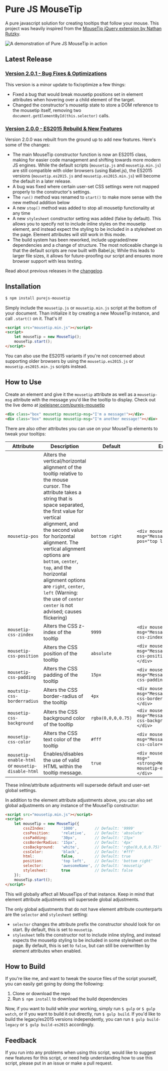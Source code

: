# Pure JS MouseTip
A pure javascript solution for creating tooltips that follow your mouse. This project was heavily inspired from the [MouseTip jQuery extension by Nathan Rutzky](https://github.com/nathco/jQuery.mousetip).

![A demonstration of Pure JS MouseTip in action](http://joeleisner.com/github/screenshots/purejs-mousetip/purejs-moustip-demo.gif)

## Latest Release

### [Version 2.0.1 - Bug Fixes & Optimizations](https://github.com/joeleisner/purejs-mousetip/releases/tag/v2.0.0)
This version is a minor update to fix/optimize a few things:
* Fixed a bug that would break mousetip positions set in element attributes when hovering over a child element of the target.
* Changed the constructor's mousetip state to store a DOM reference to the mousetip itself, removing two `document.getElementById(this.selector)` calls.

### [Version 2.0.0 - ES2015 Rebuild & New Features](https://github.com/joeleisner/purejs-mousetip/releases/tag/v2.0.0)
Version 2.0.0 was rebuilt from the ground up to add new features. Here's some of the changes:
* The main MouseTip constructor function is now an ES2015 class, making for easier code management and shifting towards more modern JS engines. While the default scripts (`mousetip.js` and `mousetip.min.js`) are still compatible with older browsers (using Babel.js), the ES2015 versions (`mousetip.es2015.js` and `mousetip.es2015.min.js`) will become the default in a later release.
* A bug was fixed where certain user-set CSS settings were not mapped properly to the constructor's settings.
* The `run()` method was renamed to `start()` to make more sense with the new method addition below
* A new `stop()` method was added to stop all mousetip functionality at any time
* A new `stylesheet` constructor setting was added (false by default). This allows you to specify not to include inline styles on the mousetip element, and instead expect the styling to be included in a stylesheet on the page. Element attributes will still work in this mode.
* The build system has been reworked, include upgraded/new dependencies and a change of structure. The most noticeable change is that the default scripts are now built with Babel.js; While this leads to larger file sizes, it allows for future-proofing our script and ensures more browser support with less testing.

Read about previous releases in the [changelog](changelog.md).

## Installation
```bash
$ npm install purejs-mousetip
```
Simply include the `mousetip.js` or `mousetip.min.js` script at the bottom of your document. Than initialize it by creating a new MouseTip instance, and call `.start()` on it. That's it!
```html
<script src="mousetip.min.js"></script>
<script>
    let mouseTip = new MouseTip();
    mouseTip.start();
</script>
```
You can also use the ES2015 variants if you're not concerned about supporting older browsers by using the `mousetip.es2015.js` or `mousetip.es2015.min.js` scripts instead.

## How to Use
Create an element and give it the `mousetip` attribute as well as a `mousetip-msg` attribute with the message you'd like the tooltip to display. Check out the live demo at [joeleisner.com/purejs-mousetip](http://joeleisner.com/purejs-mousetip)
```html
<div class="box" mousetip mousetip-msg="I'm a message!"></div>
<div class="box" mousetip mousetip-msg="I'm another message!"></div>
```
There are also other attributes you can use on your MouseTip elements to tweak your tooltips:

Attribute | Description | Default | Example
--- | --- | --- | ---
`mousetip-pos` | Alters the vertical/horizontal alignment of the tooltip relative to the mouse cursor. The attribute takes a string that is space separated, the first value for vertical alignment, and the second value for horizontal alignment. The vertical alignment options are `bottom`, `center`, `top`, and the horizontal alignment options are `right`, `center`, `left` (Warning: the use of `center center` is not advised; causes flickering) | `bottom right` | `<div mousetip mousetip-msg="Message" mousetip-pos="top left"></div>`
`mousetip-css-zindex` | Alters the CSS z-index of the tooltip | `9999` | `<div mousetip mousetip-msg="Message" mousetip-css-zindex="1000"></div>`
`mousetip-css-position` | Alters the CSS position of the tooltip | `absolute` | `<div mousetip mousetip-msg="Message" mousetip-css-position="relative"></div>`
`mousetip-css-padding` | Alters the CSS padding of the tooltip | `15px` | `<div mousetip mousetip-msg="Message" mousetip-css-padding="30px"></div>`
`moutstip-css-borderradius` | Alters the CSS border-radius of the tooltip | `4px` | `<div mousetip mousetip-msg="Message" mousetip-css-borderradius="15px"></div>`
`mousetip-css-background` | Alters the CSS background color of the tooltip | `rgba(0,0,0,0.75)` | `<div mousetip mousetip-msg="Message" mousetip-css-background="white"></div>`
`mousetip-css-color` | Alters the CSS text color of the tooltip | `#fff` | `<div mousetip mousetip-msg="Message" mousetip-css-color="black"></div>`
`mousetip-enable-html` or `mousetip-disable-html` | Enables/disables the use of valid HTML within the tooltip message. | `true` | `<div mousetip mousetip-msg="<strong>Message</strong>" mousetip-enable-html></div>`

These inline/attribute adjustments will supersede default and user-set global settings.

In addition to the element attribute adjustments above, you can also set global adjustments on any instance of the MouseTip constructor:
```html
<script src="mousetip.min.js"></script>
<script>
    let mouseTip = new MouseTip({
        cssZIndex:       '1000',        // Default: '9999'
        cssPosition:     'relative',    // Default: 'absolute'
        cssPadding:      '30px',        // Default: '15px'
        cssBorderRadius: '15px',        // Default: '4px'
        cssBackground:   'white',       // Default: 'rgba(0,0,0,0.75)'
        cssColor:        'black',       // Default: '#fff'
        html:            false,         // Default: true
        position:        'top left',    // Default: 'bottom right'
        selector:        'awesomeName', // Default: 'mousetip'
        stylesheet:      true           // Default: false
    });
    mouseTip.start();
</script>
```
This will globally affect all MouseTips of that instance. Keep in mind that element attribute adjustments will supersede global adjustments.

The only global adjustments that do not have element attribute counterparts are the `selector` and `stylesheet` setting:
* `selector` changes the attribute prefix the constructor should look for on start. By default, this is set to `mousetip`.
* `stylesheet` tells the constructor not to include inline styling, and instead expects the mousetip styling to be included in some stylesheet on the page. By default, this is set to `false`, but can still be overwritten by element attributes when enabled.

## How to Build
If you're like me, and want to tweak the source files of the script yourself, you can easily get going by doing the following:

1. Clone or download the repo
2. Run `$ npm install` to download the build dependencies

Now, if you want to build while your working, simply run `$ gulp` or `$ gulp watch`, or if you want to build it out directly, run `$ gulp build`. If you'd like to build the legacy/es2015 versions independently, you can run `$ gulp build-legacy` or `$ gulp build-es2015` accordingly.

## Feedback
If you run into any problems when using this script, would like to suggest new features for this script, or need help understanding how to use this script, please put in an issue or make a pull request.
